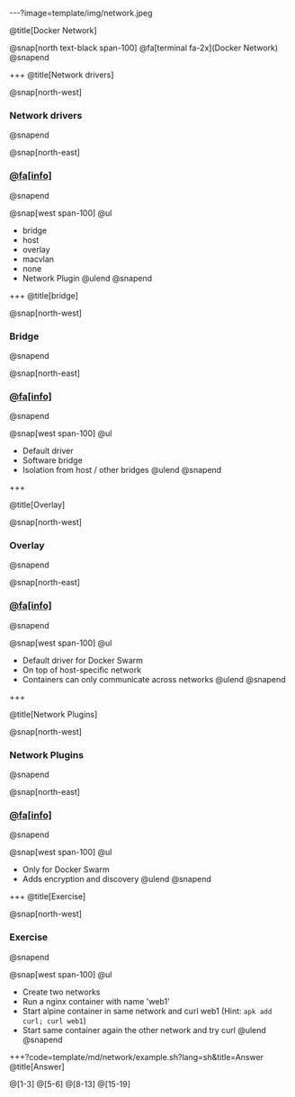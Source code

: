 ---?image=template/img/network.jpeg

@title[Docker Network]

@snap[north text-black span-100]
@fa[terminal fa-2x](Docker Network)
@snapend

+++
@title[Network drivers]

@snap[north-west]
### Network drivers
@snapend

@snap[north-east]
### [@fa[info]](https://docs.docker.com/network)
@snapend

@snap[west span-100]
@ul[](false)
- bridge
- host
- overlay
- macvlan
- none
- Network Plugin
@ulend
@snapend


+++
@title[bridge]

@snap[north-west]
### Bridge
@snapend

@snap[north-east]
### [@fa[info]](https://docs.docker.com/network/bridge)
@snapend

@snap[west span-100]
@ul[](false)
- Default driver
- Software bridge 
- Isolation from host / other bridges
@ulend
@snapend

+++

@title[Overlay]

@snap[north-west]
### Overlay
@snapend

@snap[north-east]
### [@fa[info]](https://docs.docker.com/network/overlay)
@snapend

@snap[west span-100]
@ul[](false)
- Default driver for Docker Swarm
- On top of host-specific network
- Containers can only communicate across networks
@ulend
@snapend

+++

@title[Network Plugins]

@snap[north-west]
### Network Plugins
@snapend

@snap[north-east]
### [@fa[info]](https://docs.docker.com/engine/extend/plugins_services/#volume-plugins)
@snapend

@snap[west span-100]
@ul[](false)
- Only for Docker Swarm
- Adds encryption and discovery
@ulend
@snapend

+++
@title[Exercise]

@snap[north-west]
### Exercise
@snapend

@snap[west span-100]
@ul[](false)
- Create two networks
- Run a nginx container with name 'web1'
- Start alpine container in same network and curl web1
  (Hint: `apk add curl; curl web1`)
- Start same container again the other network and try curl
@ulend
@snapend

+++?code=template/md/network/example.sh?lang=sh&title=Answer
@title[Answer]

@[1-3]
@[5-6]
@[8-13]
@[15-19]
